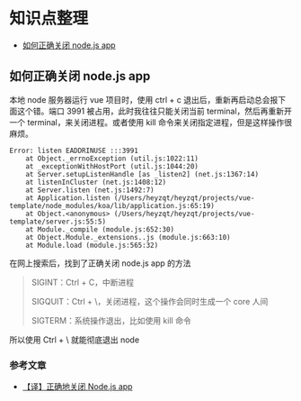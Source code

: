 # 知识点整理

- [如何正确关闭 node.js app](#title1)

<a id="title1"></a>

## 如何正确关闭 node.js app

本地 node 服务器运行 vue 项目时，使用 ctrl + c 退出后，重新再启动总会报下面这个错。端口 3991 被占用，此时我往往只能关闭当前 terminal，然后再重新开一个 terminal，来关闭进程。或者使用 kill 命令来关闭指定进程，但是这样操作很麻烦。

```log
Error: listen EADDRINUSE :::3991
    at Object._errnoException (util.js:1022:11)
    at _exceptionWithHostPort (util.js:1044:20)
    at Server.setupListenHandle [as _listen2] (net.js:1367:14)
    at listenInCluster (net.js:1408:12)
    at Server.listen (net.js:1492:7)
    at Application.listen (/Users/heyzqt/heyzqt/projects/vue-template/node_modules/koa/lib/application.js:65:19)
    at Object.<anonymous> (/Users/heyzqt/heyzqt/projects/vue-template/server.js:55:5)
    at Module._compile (module.js:652:30)
    at Object.Module._extensions..js (module.js:663:10)
    at Module.load (module.js:565:32)
```

在网上搜索后，找到了正确关闭 node.js app 的方法

> SIGINT：Ctrl + C，中断进程
>
> SIGQUIT：Ctrl + \，关闭进程，这个操作会同时生成一个 core 人间
>
> SIGTERM：系统操作退出，比如使用 kill 命令

所以使用 Ctrl + \ 就能彻底退出 node

### 参考文章

- [【译】正确地关闭 Node.js app](https://juejin.cn/post/6844904081140482062)

